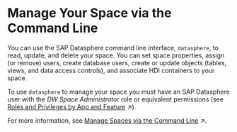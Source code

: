 <!-- loio34404bf73b2949be8dce0b772fa5d443 -->

# Manage Your Space via the Command Line

You can use the SAP Datasphere command line interface, `datasphere`, to read, update, and delete your space. You can set space properties, assign \(or remove\) users, create database users, create or update objects \(tables, views, and data access controls\), and associate HDI containers to your space.

To use `datasphere` to manage your space you must have an SAP Datasphere user with the *DW Space Administrator* role or equivalent permissions \(see [Roles and Privileges by App and Feature](https://help.sap.com/viewer/935116dd7c324355803d4b85809cec97/DEV_CURRENT/en-US/2d8b7d04dcae402f911d119437ce0a74.html "Review the standard roles and the privileges needed to access apps, tools, and other features of SAP Datasphere.") :arrow_upper_right:\).

For more information, see [Manage Spaces via the Command Line](https://help.sap.com/viewer/9b8363ae47c347de9a027c0e5567a37a/DEV_CURRENT/en-US/5eac5b71e2d34c32b63f3d8d47a0b1d0.html "Users with an administrator role can use the datasphere command line interface to create, read, update, and delete spaces. Users with a space administrator role can update some space properties, add (or remove) users, database users and HDI containers, and delete spaces.") :arrow_upper_right:.

